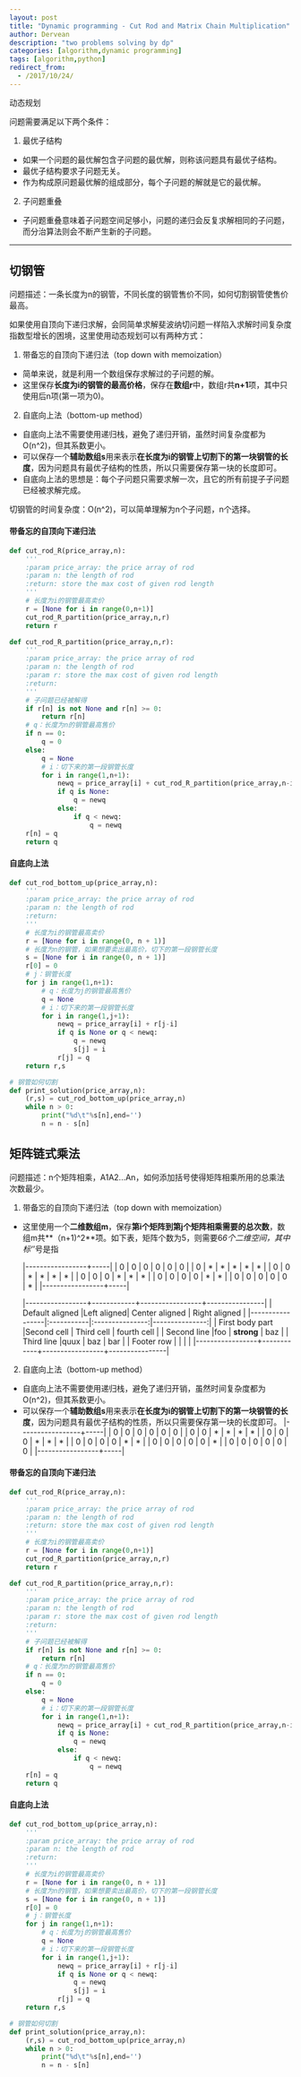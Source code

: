 ```yaml
---
layout: post
title: "Dynamic programming - Cut Rod and Matrix Chain Multiplication"
author: Dervean
description: "two problems solving by dp"
categories: [algorithm,dynamic programming]
tags: [algorithm,python]
redirect_from:
  - /2017/10/24/
---
```


动态规划

问题需要满足以下两个条件：

1. 最优子结构
 * 如果一个问题的最优解包含子问题的最优解，则称该问题具有最优子结构。
 * 最优子结构要求子问题无关。
 * 作为构成原问题最优解的组成部分，每个子问题的解就是它的最优解。
2. 子问题重叠
 * 子问题重叠意味着子问题空间足够小，问题的递归会反复求解相同的子问题，而分治算法则会不断产生新的子问题。

---

## 切钢管

问题描述：一条长度为n的钢管，不同长度的钢管售价不同，如何切割钢管使售价最高。

如果使用自顶向下递归求解，会同简单求解斐波纳切问题一样陷入求解时间复杂度指数型增长的困境，这里使用动态规划可以有两种方式：

1. 带备忘的自顶向下递归法（top down with memoization）
 * 简单来说，就是利用一个数组保存求解过的子问题的解。
 * 这里保存**长度为i的钢管的最高价格**，保存在**数组r**中，数组r共**n+1**项，其中只使用后n项(第一项为0)。
2. 自底向上法（bottom-up method）
 * 自底向上法不需要使用递归栈，避免了递归开销，虽然时间复杂度都为O(n^2)，但其系数更小。
 * 可以保存一个**辅助数组s**用来表示**在长度为i的钢管上切割下的第一块钢管的长度**，因为问题具有最优子结构的性质，所以只需要保存第一块的长度即可。
 * 自底向上法的思想是：每个子问题只需要求解一次，且它的所有前提子子问题已经被求解完成。

 切钢管的时间复杂度：O(n^2)，可以简单理解为n个子问题，n个选择。

#### 带备忘的自顶向下递归法


~~~ python
def cut_rod_R(price_array,n):
    '''
    :param price_array: the price array of rod
    :param n: the length of rod
    :return: store the max cost of given rod length
    '''
    # 长度为i的钢管最高卖价
    r = [None for i in range(0,n+1)]
    cut_rod_R_partition(price_array,n,r)
    return r

def cut_rod_R_partition(price_array,n,r):
    '''
    :param price_array: the price array of rod
    :param n: the length of rod
    :param r: store the max cost of given rod length
    :return:
    '''
    # 子问题已经被解得
    if r[n] is not None and r[n] >= 0:
        return r[n]
    # q：长度为n的钢管最高售价
    if n == 0:
        q = 0
    else:
        q = None
        # i：切下来的第一段钢管长度
        for i in range(1,n+1):
            newq = price_array[i] + cut_rod_R_partition(price_array,n-i,r)
            if q is None:
                q = newq
            else:
                if q < newq:
                    q = newq
    r[n] = q
    return q
~~~

#### 自底向上法


~~~ python
def cut_rod_bottom_up(price_array,n):
    '''
    :param price_array: the price array of rod
    :param n: the length of rod
    :return:
    '''
    # 长度为i的钢管最高卖价
    r = [None for i in range(0, n + 1)]
    # 长度为n的钢管，如果想要卖出最高价，切下的第一段钢管长度
    s = [None for i in range(0, n + 1)]
    r[0] = 0
    # j：钢管长度
    for j in range(1,n+1):
        # q：长度为j的钢管最高售价
        q = None
        # i：切下来的第一段钢管长度
        for i in range(1,j+1):
            newq = price_array[i] + r[j-i]
            if q is None or q < newq:
                q = newq
                s[j] = i
            r[j] = q
    return r,s

# 钢管如何切割
def print_solution(price_array,n):
    (r,s) = cut_rod_bottom_up(price_array,n)
    while n > 0:
        print("%d\t"%s[n],end='')
        n = n - s[n]
~~~

## 矩阵链式乘法

问题描述：n个矩阵相乘，A1A2...An，如何添加括号使得矩阵相乘所用的总乘法次数最少。

1. 带备忘的自顶向下递归法（top down with memoization）
 * 这里使用一个**二维数组m**，保存**第i个矩阵到第j个矩阵相乘需要的总次数**，数组m共**（n+1)^2**项。如下表，矩阵个数为5，则需要6*6个二维空间，其中标‘*’号是指

    |-----------------+-----|
    | 0 | 0 | 0 | 0 | 0 | 0 |
    | 0 | * | * | * | * | * |
    | 0 | 0 | * | * | * | * |
    | 0 | 0 | 0 | * | * | * |
    | 0 | 0 | 0 | 0 | * | * |
    | 0 | 0 | 0 | 0 | 0 | * |
    |-----------------+-----|

    |-----------------+------------+-----------------+----------------|
    | Default aligned |Left aligned| Center aligned  | Right aligned  |
    |-----------------|:-----------|:---------------:|---------------:|
    | First body part |Second cell | Third cell      | fourth cell    |
    | Second line     |foo         | **strong**      | baz            |
    | Third line      |quux        | baz             | bar            |
    | Footer row      |            |                 |                |
    |-----------------+------------+-----------------+----------------|

    
2. 自底向上法（bottom-up method）
 * 自底向上法不需要使用递归栈，避免了递归开销，虽然时间复杂度都为O(n^2)，但其系数更小。
 * 可以保存一个**辅助数组s**用来表示**在长度为i的钢管上切割下的第一块钢管的长度**，因为问题具有最优子结构的性质，所以只需要保存第一块的长度即可。
    |-----------------+-----|
    | 0 | 0 | 0 | 0 | 0 | 0 |
    | 0 | 0 | * | * | * | * |
    | 0 | 0 | 0 | * | * | * |
    | 0 | 0 | 0 | 0 | * | * |
    | 0 | 0 | 0 | 0 | 0 | * |
    | 0 | 0 | 0 | 0 | 0 | 0 |
    |-----------------+-----|

#### 带备忘的自顶向下递归法


~~~ python
def cut_rod_R(price_array,n):
    '''
    :param price_array: the price array of rod
    :param n: the length of rod
    :return: store the max cost of given rod length
    '''
    # 长度为i的钢管最高卖价
    r = [None for i in range(0,n+1)]
    cut_rod_R_partition(price_array,n,r)
    return r

def cut_rod_R_partition(price_array,n,r):
    '''
    :param price_array: the price array of rod
    :param n: the length of rod
    :param r: store the max cost of given rod length
    :return:
    '''
    # 子问题已经被解得
    if r[n] is not None and r[n] >= 0:
        return r[n]
    # q：长度为n的钢管最高售价
    if n == 0:
        q = 0
    else:
        q = None
        # i：切下来的第一段钢管长度
        for i in range(1,n+1):
            newq = price_array[i] + cut_rod_R_partition(price_array,n-i,r)
            if q is None:
                q = newq
            else:
                if q < newq:
                    q = newq
    r[n] = q
    return q
~~~

#### 自底向上法


~~~ python
def cut_rod_bottom_up(price_array,n):
    '''
    :param price_array: the price array of rod
    :param n: the length of rod
    :return:
    '''
    # 长度为i的钢管最高卖价
    r = [None for i in range(0, n + 1)]
    # 长度为n的钢管，如果想要卖出最高价，切下的第一段钢管长度
    s = [None for i in range(0, n + 1)]
    r[0] = 0
    # j：钢管长度
    for j in range(1,n+1):
        # q：长度为j的钢管最高售价
        q = None
        # i：切下来的第一段钢管长度
        for i in range(1,j+1):
            newq = price_array[i] + r[j-i]
            if q is None or q < newq:
                q = newq
                s[j] = i
            r[j] = q
    return r,s

# 钢管如何切割
def print_solution(price_array,n):
    (r,s) = cut_rod_bottom_up(price_array,n)
    while n > 0:
        print("%d\t"%s[n],end='')
        n = n - s[n]
~~~

